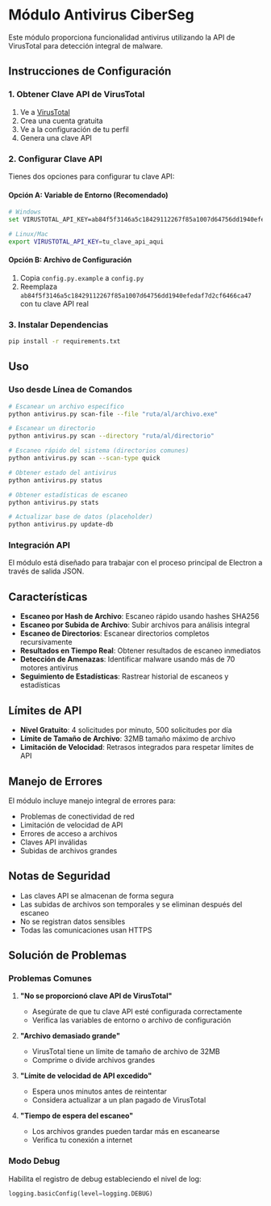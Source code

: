 # Módulo Antivirus CiberSeg

Este módulo proporciona funcionalidad antivirus utilizando la API de VirusTotal para detección integral de malware.

## Instrucciones de Configuración

### 1. Obtener Clave API de VirusTotal

1. Ve a [VirusTotal](https://www.virustotal.com/)
2. Crea una cuenta gratuita
3. Ve a la configuración de tu perfil
4. Genera una clave API

### 2. Configurar Clave API

Tienes dos opciones para configurar tu clave API:

#### Opción A: Variable de Entorno (Recomendado)
```bash
# Windows
set VIRUSTOTAL_API_KEY=ab84f5f3146a5c18429112267f85a1007d64756dd1940efedaf7d2cf6466ca47

# Linux/Mac
export VIRUSTOTAL_API_KEY=tu_clave_api_aqui
```

#### Opción B: Archivo de Configuración
1. Copia `config.py.example` a `config.py`
2. Reemplaza `ab84f5f3146a5c18429112267f85a1007d64756dd1940efedaf7d2cf6466ca47` con tu clave API real

### 3. Instalar Dependencias

```bash
pip install -r requirements.txt
```

## Uso

### Uso desde Línea de Comandos

```bash
# Escanear un archivo específico
python antivirus.py scan-file --file "ruta/al/archivo.exe"

# Escanear un directorio
python antivirus.py scan --directory "ruta/al/directorio"

# Escaneo rápido del sistema (directorios comunes)
python antivirus.py scan --scan-type quick

# Obtener estado del antivirus
python antivirus.py status

# Obtener estadísticas de escaneo
python antivirus.py stats

# Actualizar base de datos (placeholder)
python antivirus.py update-db
```

### Integración API

El módulo está diseñado para trabajar con el proceso principal de Electron a través de salida JSON.

## Características

- **Escaneo por Hash de Archivo**: Escaneo rápido usando hashes SHA256
- **Escaneo por Subida de Archivo**: Subir archivos para análisis integral
- **Escaneo de Directorios**: Escanear directorios completos recursivamente
- **Resultados en Tiempo Real**: Obtener resultados de escaneo inmediatos
- **Detección de Amenazas**: Identificar malware usando más de 70 motores antivirus
- **Seguimiento de Estadísticas**: Rastrear historial de escaneos y estadísticas

## Límites de API

- **Nivel Gratuito**: 4 solicitudes por minuto, 500 solicitudes por día
- **Límite de Tamaño de Archivo**: 32MB tamaño máximo de archivo
- **Limitación de Velocidad**: Retrasos integrados para respetar límites de API

## Manejo de Errores

El módulo incluye manejo integral de errores para:
- Problemas de conectividad de red
- Limitación de velocidad de API
- Errores de acceso a archivos
- Claves API inválidas
- Subidas de archivos grandes

## Notas de Seguridad

- Las claves API se almacenan de forma segura
- Las subidas de archivos son temporales y se eliminan después del escaneo
- No se registran datos sensibles
- Todas las comunicaciones usan HTTPS

## Solución de Problemas

### Problemas Comunes

1. **"No se proporcionó clave API de VirusTotal"**
   - Asegúrate de que tu clave API esté configurada correctamente
   - Verifica las variables de entorno o archivo de configuración

2. **"Archivo demasiado grande"**
   - VirusTotal tiene un límite de tamaño de archivo de 32MB
   - Comprime o divide archivos grandes

3. **"Límite de velocidad de API excedido"**
   - Espera unos minutos antes de reintentar
   - Considera actualizar a un plan pagado de VirusTotal

4. **"Tiempo de espera del escaneo"**
   - Los archivos grandes pueden tardar más en escanearse
   - Verifica tu conexión a internet

### Modo Debug

Habilita el registro de debug estableciendo el nivel de log:
```python
logging.basicConfig(level=logging.DEBUG)
```